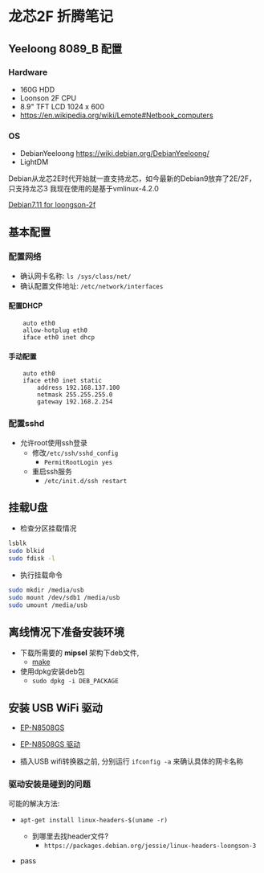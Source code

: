 # 龙芯2F 折腾笔记

## Yeeloong 8089_B 配置

### Hardware

- 160G HDD
- Loonson 2F CPU
- 8.9" TFT LCD 1024 x 600
- https://en.wikipedia.org/wiki/Lemote#Netbook_computers

### OS

- DebianYeeloong https://wiki.debian.org/DebianYeeloong/
- LightDM

Debian从龙芯2E时代开始就一直支持龙芯，如今最新的Debian9放弃了2E/2F，只支持龙芯3
我现在使用的是基于vmlinux-4.2.0

[Debian7.11 for loongson-2f](http://mirrors.ustc.edu.cn/debian/dists/Debian7.11/main/installer-mipsel/current/images/loongson-2f/netboot/)

## 基本配置

### 配置网络

- 确认网卡名称: `ls /sys/class/net/`
- 确认配置文件地址: `/etc/network/interfaces`

#### 配置DHCP

```text
    auto eth0
    allow-hotplug eth0
    iface eth0 inet dhcp
```

#### 手动配置

```text
    auto eth0
    iface eth0 inet static
        address 192.168.137.100
        netmask 255.255.255.0
        gateway 192.168.2.254
```

### 配置sshd

- 允许root使用ssh登录
  - 修改`/etc/ssh/sshd_config`
    - `PermitRootLogin yes`
  - 重启ssh服务
    - `/etc/init.d/ssh restart`

## 挂载U盘

- 检查分区挂载情况

```bash
lsblk
sudo blkid
sudo fdisk -l
```

- 执行挂载命令

```bash
sudo mkdir /media/usb
sudo mount /dev/sdb1 /media/usb
sudo umount /media/usb
```

## 离线情况下准备安装环境

- 下载所需要的 **mipsel** 架构下deb文件, 
  - [make](https://packages.debian.org/wheezy/mipsel/make/download)
- 使用dpkg安装deb包
  - `sudo dpkg -i DEB_PACKAGE`

## 安装 USB WiFi 驱动

- [EP-N8508GS](http://www.edup.cn/product-item/ep-n8508gs/)
- [EP-N8508GS 驱动](http://www.edup.cn/?page_id=9592)

- 插入USB wifi转换器之前, 分别运行 `ifconfig -a` 来确认具体的网卡名称

### 驱动安装是碰到的问题


可能的解决方法:

- `apt-get install linux-headers-$(uname -r)`
  - 到哪里去找header文件?
    - `https://packages.debian.org/jessie/linux-headers-loongson-3`

- pass
